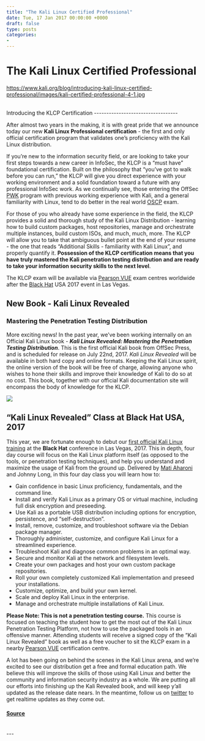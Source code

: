 ```yaml
---
title: "The Kali Linux Certified Professional"
date: Tue, 17 Jan 2017 00:00:00 +0000
draft: false
type: posts
categories: 
- 
---
```

# The Kali Linux Certified Professional
https://www.kali.org/blog/introducing-kali-linux-certified-professional/images/kali-certified-professional-4-1.jpg
<br/>

<br/>
Introducing the KLCP Certification
----------------------------------

After almost two years in the making, it is with great pride that we announce today our new **Kali Linux Professional certification** - the first and only official certification program that validates one’s proficiency with the Kali Linux distribution.

If you’re new to the information security field, or are looking to take your first steps towards a new career in InfoSec, the KLCP is a “must have” foundational certification. Built on the philosophy that “you’ve got to walk before you can run,” the KLCP will give you direct experience with your working environment and a solid foundation toward a future with any professional InfoSec work. As we continually see, those entering the OffSec [PWK](https://www.offsec.com/pwk-oscp/) program with previous working experience with Kali, and a general familiarity with Linux, tend to do better in the real world [OSCP](https://www.offsec.com/pwk-oscp/) exam.

For those of you who already have some experience in the field, the KLCP provides a solid and thorough study of the Kali Linux Distribution - learning how to build custom packages, host repositories, manage and orchestrate multiple instances, build custom ISOs, and much, much, more. The KLCP will allow you to take that ambiguous bullet point at the end of your resume - the one that reads “Additional Skills - familiarity with Kali Linux”, and properly quantify it. **Possession of the KLCP certification means that you have truly mastered the Kali penetration testing distribution and are ready to take your information security skills to the next level**.

The KLCP exam will be available via [Pearson VUE](https://home.pearsonvue.com/) exam centres worldwide after the [Black Hat](https://www.blackhat.com/) USA 2017 event in Las Vegas.

New Book - Kali Linux Revealed
------------------------------

### Mastering the Penetration Testing Distribution

More exciting news! In the past year, we’ve been working internally on an Official Kali Linux book - **_Kali Linux Revealed: Mastering the Penetration Testing Distribution_**. This is the first official Kali book from OffSec Press, and is scheduled for release on July 22nd, 2017. _Kali Linux Revealed_ will be available in both hard copy and online formats. Keeping the Kali Linux spirit, the online version of the book will be free of charge, allowing anyone who wishes to hone their skills and improve their knowledge of Kali to do so at no cost. This book, together with our official Kali documentation site will encompass the body of knowledge for the KLCP.

[![](https://www.kali.org/blog/introducing-kali-linux-certified-professional/images/kali-revealed-book-cover.png)](https://www.kali.org/blog/introducing-kali-linux-certified-professional/images/kali-revealed-book-cover.png)

“Kali Linux Revealed” Class at Black Hat USA, 2017
--------------------------------------------------

This year, we are fortunate enough to debut our [first official Kali Linux training](https://www.blackhat.com/us-17/training/index.html) at the **Black Hat** conference in Las Vegas, 2017. This in depth, four day course will focus on the Kali Linux platform itself (as opposed to the tools, or penetration testing techniques), and help you understand and maximize the usage of Kali from the ground up. Delivered by [Mati Aharoni](https://www.kali.org/about-us/) and Johnny Long, in this four day class you will learn how to:

-   Gain confidence in basic Linux proficiency, fundamentals, and the command line.
-   Install and verify Kali Linux as a primary OS or virtual machine, including full disk encryption and preseeding.
-   Use Kali as a portable USB distribution including options for encryption, persistence, and “self-destruction”.
-   Install, remove, customize, and troubleshoot software via the Debian package manager.
-   Thoroughly administer, customize, and configure Kali Linux for a streamlined experience.
-   Troubleshoot Kali and diagnose common problems in an optimal way.
-   Secure and monitor Kali at the network and filesystem levels.
-   Create your own packages and host your own custom package repositories.
-   Roll your own completely customized Kali implementation and preseed your installations.
-   Customize, optimize, and build your own kernel.
-   Scale and deploy Kali Linux in the enterprise.
-   Manage and orchestrate multiple installations of Kali Linux.

**Please Note: This is not a penetration testing course.** This course is focused on teaching the student how to get the most out of the Kali Linux Penetration Testing Platform, not how to use the packaged tools in an offensive manner. Attending students will receive a signed copy of the “Kali Linux Revealed” book as well as a free voucher to sit the KLCP exam in a nearby [Pearson VUE](https://home.pearsonvue.com/) certification centre.

A lot has been going on behind the scenes in the Kali Linux arena, and we’re excited to see our distribution get a free and formal education path. We believe this will improve the skills of those using Kali Linux and better the community and information security industry as a whole. We are putting all our efforts into finishing up the Kali Revealed book, and will keep y’all updated as the release date nears. In the meantime, follow us on [twitter](https://twitter.com/kalilinux) to get realtime updates as they come out.

#### [Source](https://www.kali.org/blog/introducing-kali-linux-certified-professional/)

<br/>
---
